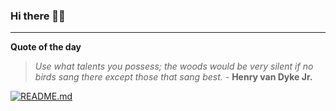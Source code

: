 ### Hi there 👋🏻


---

**Quote of the day**

> *Use what talents you possess; the woods would be very silent if no birds sang there except those that sang best.* - **Henry van Dyke Jr.** 

[![README.md](https://github.com/marcolovazzano/marcolovazzano/actions/workflows/readme.yml/badge.svg?branch=main)](https://github.com/marcolovazzano/marcolovazzano/actions/workflows/readme.yml)
